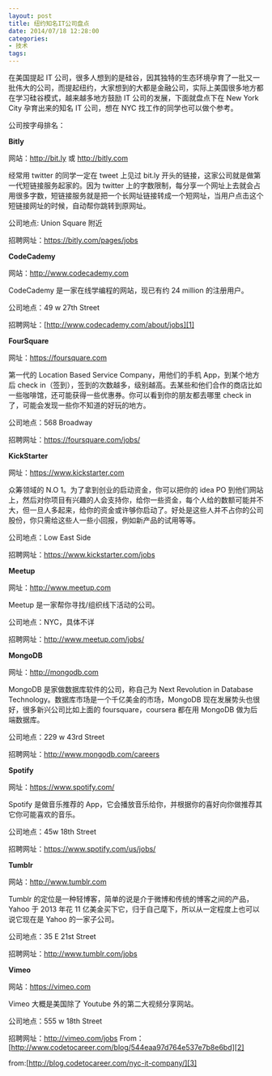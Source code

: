 ```yaml
---
layout: post
title: 纽约知名IT公司盘点
date: 2014/07/18 12:28:00
categories:
- 技术
tags:
---
```


在美国提起 IT 公司，很多人想到的是硅谷，因其独特的生态环境孕育了一批又一批伟大的公司，而提起纽约，大家想到的大都是金融公司，实际上美国很多地方都在学习硅谷模式，越来越多地方鼓励 IT 公司的发展，下面就盘点下在 New York City 孕育出来的知名 IT 公司，想在 NYC 找工作的同学也可以做个参考。

公司按字母排名：

**Bitly**

网站：<http://bit.ly> 或 <http://bitly.com>

经常用 twitter 的同学一定在 tweet 上见过 bit.ly 开头的链接，这家公司就是做第一代短链接服务起家的。因为 twitter 上的字数限制，每分享一个网址上去就会占用很多字数，短链接服务就是把一个长网址链接转成一个短网址，当用户点击这个短链接网址的时候，自动帮你跳转到原网址。

公司地点: Union Square 附近

招聘网址：<https://bitly.com/pages/jobs>

**CodeCademy**

网站：<http://www.codecademy.com>

CodeCademy 是一家在线学编程的网站，现已有约 24 million 的注册用户。

公司地点：49 w 27th Street

招聘网址：[http://www.codecademy.com/about/jobs][1]

**FourSquare**

网址：<https://foursquare.com>

第一代的 Location Based Service Company，用他们的手机 App，到某个地方后 check in（签到），签到的次数越多，级别越高。去某些和他们合作的商店比如一些咖啡馆，还可能获得一些优惠券。你可以看到你的朋友都去哪里 check in 了，可能会发现一些你不知道的好玩的地方。

公司地点：568 Broadway

招聘网址：<https://foursquare.com/jobs/>

**KickStarter**

网址：https://www.kickstarter.com

众筹领域的 N.O 1。为了拿到创业的启动资金，你可以把你的 idea PO 到他们网站上，然后对你项目有兴趣的人会支持你，给你一些资金，每个人给的数额可能并不大，但一旦人多起来，给你的资金或许够你启动了。好处是这些人并不占你的公司股份，你只需给这些人一些小回报，例如新产品的试用等等。

公司地点：Low East Side

招聘网址：<https://www.kickstarter.com/jobs>

**Meetup**

网址：<http://www.meetup.com>

Meetup 是一家帮你寻找/组织线下活动的公司。

公司地点：NYC，具体不详

招聘网址：<http://www.meetup.com/jobs/>

**MongoDB**

网址：<http://mongodb.com>

MongoDB 是家做数据库软件的公司，称自己为 Next Revolution in Database Technology。数据库市场是一个千亿美金的市场，MongoDB 现在发展势头也很好，很多新兴公司比如上面的 foursquare，coursera 都在用 MongoDB 做为后端数据库。

公司地点：229 w 43rd Street

招聘网址：<http://www.mongodb.com/careers>

**Spotify**

网址：<https://www.spotify.com/>

Spotify 是做音乐推荐的 App，它会播放音乐给你，并根据你的喜好向你做推荐其它你可能喜欢的音乐。

公司地点：45w 18th Street

招聘网址：<https://www.spotify.com/us/jobs/>

**Tumblr**

网站：<http://www.tumblr.com>

Tumblr 的定位是一种轻博客，简单的说是介于微博和传统的博客之间的产品，Yahoo 于 2013 年花 11 亿美金买下它，归于自己麾下，所以从一定程度上也可以说它现在是 Yahoo 的一家子公司。

公司地点：35 E 21st Street

招聘网址：<http://www.tumblr.com/jobs>

**Vimeo**

网站：<https://vimeo.com>

Vimeo 大概是美国除了 Youtube 外的第二大视频分享网站。

公司地点：555 w 18th Street

招聘网址：<http://vimeo.com/jobs> From：[http://www.codetocareer.com/blog/544eaa97d764e537e7b8e6bd][2]

from:[http://blog.codetocareer.com/nyc-it-company/][3]

 [1]: http://www.codecademy.com/about/jobs

 [2]: http://www.codetocareer.com/blog/544eaa97d764e537e7b8e6bd "http://www.codetocareer.com/blog/544eaa97d764e537e7b8e6bd"

 [3]: http://blog.codetocareer.com/nyc-it-company/
